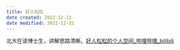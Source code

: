 ```yaml
---
title: 好人松松
date created: 2022-12-11
date modified: 2022-12-11
---
```


北大在读博士生，讲解思路清晰。[好人松松的个人空间_哔哩哔哩_bilibili](https://space.bilibili.com/2078781964)